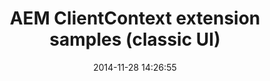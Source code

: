 ---
layout: post
title:  "AEM ClientContext extension samples (classic UI)"
date:   2014-11-28 14:26:55
tags: [AEM, Example]
full_name: adobe-marketing-cloud/experiencemanager-clientcontext-samples
---